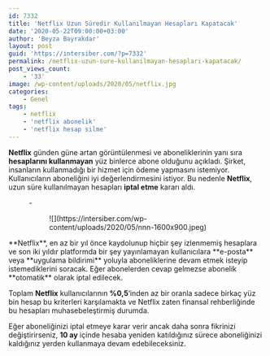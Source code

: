 ```yaml
---
id: 7332
title: 'Netflix Uzun Süredir Kullanılmayan Hesapları Kapatacak'
date: '2020-05-22T09:00:00+03:00'
author: 'Beyza Bayrakdar'
layout: post
guid: 'https://intersiber.com/?p=7332'
permalink: /netflix-uzun-sure-kullanilmayan-hesaplari-kapatacak/
post_views_count:
    - '33'
image: /wp-content/uploads/2020/05/netflix.jpg
categories:
    - Genel
tags:
    - netflix
    - 'netflix abonelik'
    - 'netflix hesap silme'
---
```


**Netflix** günden güne artan görüntülenmesi ve aboneliklerinin yanı sıra **hesaplarını kullanmayan** yüz binlerce abone olduğunu açıkladı. Şirket, insanların kullanmadığı bir hizmet için ödeme yapmasını istemiyor. Kullanıcıların aboneliğini iyi değerlendirmesini istiyor. Bu nedenle **Netflix**, uzun süre kullanılmayan hesapları **iptal etme** kararı aldı.

<figure class="wp-block-gallery columns-1 is-cropped">- <figure>![](https://intersiber.com/wp-content/uploads/2020/05/nnn-1600x900.jpeg)</figure>

</figure>**Netflix**, en az bir yıl önce kaydolunup hiçbir şey izlenmemiş hesaplara ve son iki yıldır platformda bir şey yayınlamayan kullanıcılara **e-posta** veya **uygulama bildirimi** yoluyla aboneliklerine devam etmek isteyip istemediklerini soracak. Eğer abonelerden cevap gelmezse abonelik **otomatik** olarak iptal edilecek.

Toplam **Netflix** kullanıcılarının **%0,5**‘inden az bir oranla sadece birkaç yüz bin hesap bu kriterleri karşılamakta ve Netflix zaten finansal rehberliğinde bu hesapları muhasebeleştirmiş durumda.

Eğer aboneliğinizi iptal etmeye karar verir ancak daha sonra fikrinizi değiştirirseniz, **10 ay** içinde hesaba yeniden katıldığınız sürece aboneliğinizi kaldığınız yerden kullanmaya devam edebileceksiniz.